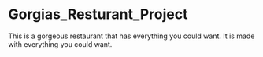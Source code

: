 # Gorgias_Resturant_Project
This is a gorgeous restaurant that has everything you could want. It is made with everything you could want.
